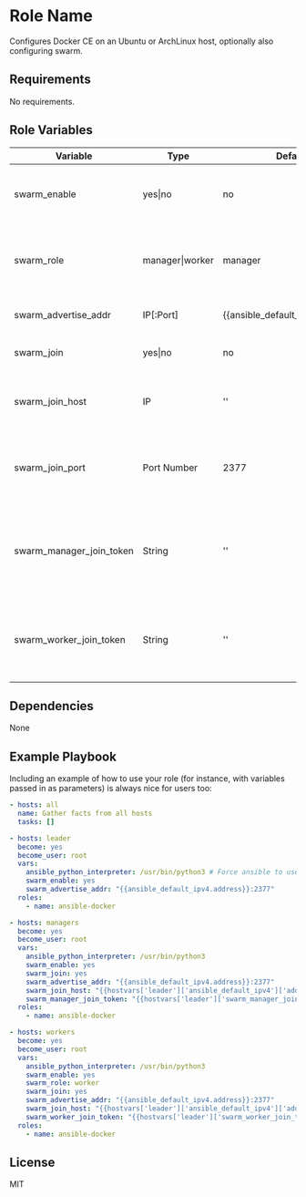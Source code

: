 Role Name
=========

Configures Docker CE on an Ubuntu or ArchLinux host, optionally also configuring swarm.

Requirements
------------

No requirements.

Role Variables
--------------

| Variable                 | Type            | Default                            | Description                                                              |
|--------------------------|-----------------|------------------------------------|--------------------------------------------------------------------------|
| swarm_enable             | yes\|no         | no                                 | Configure docker in swarm mode or standalone                             |
| swarm_role               | manager\|worker | manager                            | If in swarm mode, configures whether to be manager or worker             |
| swarm_advertise_addr     | IP[:Port]       | {{ansible_default_ipv4.address}}   | The swarm advertise address                                              |
| swarm_join               | yes\|no         | no                                 | If yes, joins an existing swarm                                          |
| swarm_join_host          | IP              | ''                                 | The host to use when joining an existing swarm                           |
| swarm_join_port          | Port Number     | 2377                               | The port to join on when joining an existing swarm                       |
| swarm_manager_join_token | String          | ''                                 | The manager join token. If creating a swarm, will be set in the hostvars |
| swarm_worker_join_token  | String          | ''                                 | The worker join token. If creating a swarm, will be set in the hostvars  |

Dependencies
------------

None

Example Playbook
----------------

Including an example of how to use your role (for instance, with variables passed in as parameters) is always nice for users too:
```yml
- hosts: all
  name: Gather facts from all hosts
  tasks: []

- hosts: leader
  become: yes
  become_user: root
  vars:
    ansible_python_interpreter: /usr/bin/python3 # Force ansible to use python3 - Ubuntu doesn't ship with 2 by default
    swarm_enable: yes
    swarm_advertise_addr: "{{ansible_default_ipv4.address}}:2377"
  roles:
    - name: ansible-docker

- hosts: managers
  become: yes
  become_user: root
  vars:
    ansible_python_interpreter: /usr/bin/python3
    swarm_enable: yes
    swarm_join: yes
    swarm_advertise_addr: "{{ansible_default_ipv4.address}}:2377"
    swarm_join_host: "{{hostvars['leader']['ansible_default_ipv4']['address']}}"
    swarm_manager_join_token: "{{hostvars['leader']['swarm_manager_join_token']}}"
  roles:
    - name: ansible-docker

- hosts: workers
  become: yes
  become_user: root
  vars:
    ansible_python_interpreter: /usr/bin/python3
    swarm_enable: yes
    swarm_role: worker
    swarm_join: yes
    swarm_advertise_addr: "{{ansible_default_ipv4.address}}:2377"
    swarm_join_host: "{{hostvars['leader']['ansible_default_ipv4']['address']}}"
    swarm_worker_join_token: "{{hostvars['leader']['swarm_worker_join_token']}}"
  roles:
    - name: ansible-docker
```

License
-------

MIT
